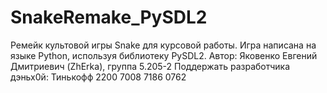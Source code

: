 # SnakeRemake_PySDL2
Ремейк культовой игры Snake для курсовой работы. 
Игра написана на языке Python, используя библиотеку PySDL2.
Автор: Яковенко Евгений Дмитриевич (ZhErka), группа 5.205-2
Поддержать разработчика дэньх0й: Тинькофф 2200 7008 7186 0762
